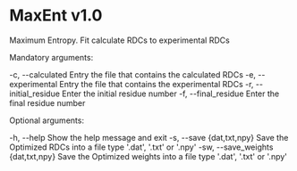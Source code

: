 MaxEnt v1.0
===========

Maximum Entropy. Fit calculate RDCs to experimental RDCs

Mandatory arguments:


-c, --calculated                      Entry the file that contains the calculated RDCs
-e, --experimental                    Entry the file that contains the experimental RDCs
-r, --initial_residue                 Enter the initial residue number
-f, --final_residue                   Enter the final residue number

Optional arguments:
  
-h, --help                           Show the help message and exit
-s, --save {dat,txt,npy}             Save the Optimized RDCs into a file type '.dat', '.txt' or '.npy'
-sw,  --save_weights {dat,txt,npy}   Save the Optimized weights into a file type '.dat', '.txt' or '.npy'
